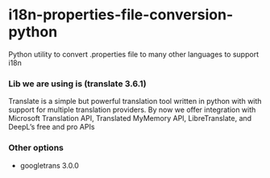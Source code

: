 # i18n-properties-file-conversion-python
Python utility to convert .properties file to many other languages to support i18n

### Lib we are using is (translate 3.6.1)
Translate is a simple but powerful translation tool written in python with with support for multiple translation providers. By now we offer integration with Microsoft Translation API, Translated MyMemory API, LibreTranslate, and DeepL’s free and pro APIs


### Other options
- googletrans 3.0.0
